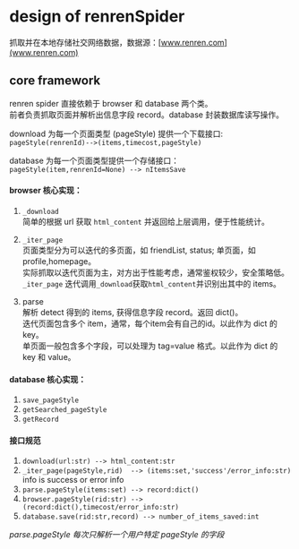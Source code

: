 design of renrenSpider
====================

抓取并在本地存储社交网络数据，数据源：[www.renren.com](www.renren.com)

core framework
---------------------

renren spider 直接依赖于 browser 和 database 两个类。<br>
前者负责抓取页面并解析出信息字段 record。database 封装数据库读写操作。

download 为每一个页面类型 (pageStyle) 提供一个下载接口:<br>
`pageStyle(renrenId)-->(items,timecost,pageStyle)`

database 为每一个页面类型提供一个存储接口：<br>
`pageStyle(item,renrenId=None) --> nItemsSave`


####  browser 核心实现：

1. `_download`<br>
简单的根据 url 获取 `html_content` 并返回给上层调用，便于性能统计。

2. `_iter_page`<br>
页面类型分为可以迭代的多页面，如 friendList, status; 单页面，如 profile,homepage。<br>
实际抓取以迭代页面为主，对方出于性能考虑，通常鉴权较少，安全策略低。<br>
`_iter_page` 迭代调用`_download`获取`html_content`并识别出其中的 items。

3. parse <br>
解析 detect 得到的 items, 获得信息字段 record。返回 dict()。<br>
迭代页面包含多个 item，通常，每个item会有自己的id。以此作为 dict 的 key。<br>
单页面一般包含多个字段，可以处理为 tag=value 格式。以此作为 dict 的 key 和 value。

####  database 核心实现：

1. `save_pageStyle`
2. `getSearched_pageStyle`
3. `getRecord`

#### 接口规范 

1. `download(url:str) --> html_content:str`
1. `_iter_page(pageStyle,rid)  --> (items:set,'success'/error_info:str)` info is success or error info
2. `parse.pageStyle(items:set) --> record:dict() `
3. `browser.pageStyle(rid:str) --> (record:dict(),timecost/error_info:str)`
3. `database.save(rid:str,record) --> number_of_items_saved:int`

_parse.pageStyle 每次只解析一个用户特定 pageStyle 的字段_
